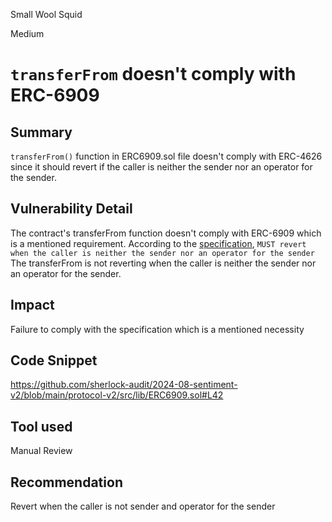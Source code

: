 Small Wool Squid

Medium

# `transferFrom` doesn't comply with ERC-6909

## Summary
`transferFrom()` function in ERC6909.sol file doesn't comply with ERC-4626 since it should revert if the caller is neither the sender nor an operator for the sender.

## Vulnerability Detail
The contract's transferFrom function doesn't comply with ERC-6909 which is a mentioned requirement. According to the [specification](https://eips.ethereum.org/EIPS/eip-6909#transferfrom), `MUST revert when the caller is neither the sender nor an operator for the sender`
The transferFrom is not reverting when the caller is neither the sender nor an operator for the sender.

## Impact
Failure to comply with the specification which is a mentioned necessity

## Code Snippet
https://github.com/sherlock-audit/2024-08-sentiment-v2/blob/main/protocol-v2/src/lib/ERC6909.sol#L42

## Tool used

Manual Review

## Recommendation
Revert when the caller is not sender and operator for the sender